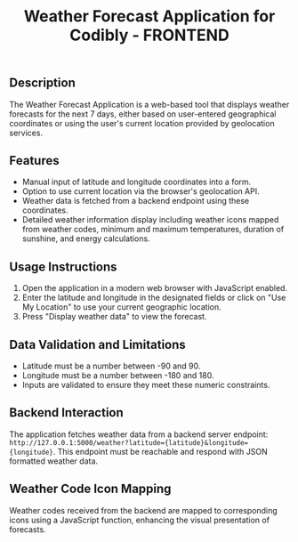 <!DOCTYPE html>
<html lang="en">
<head>
    <meta charset="UTF-8">
    <meta name="viewport" content="width=device-width, initial-scale=1.0">
    <link rel="stylesheet" href="styles.css">
</head>
<body>
    <header>
        <h1>Weather Forecast Application for Codibly - FRONTEND</h1>
    </header>
    <section>
        <h2>Description</h2>
        <p>The Weather Forecast Application is a web-based tool that displays weather forecasts for the next 7 days, either based on user-entered geographical coordinates or using the user's current location provided by geolocation services.</p>
    </section>
    <section>
        <h2>Features</h2>
        <ul>
            <li>Manual input of latitude and longitude coordinates into a form.</li>
            <li>Option to use current location via the browser's geolocation API.</li>
            <li>Weather data is fetched from a backend endpoint using these coordinates.</li>
            <li>Detailed weather information display including weather icons mapped from weather codes, minimum and maximum temperatures, duration of sunshine, and energy calculations.</li>
        </ul>
    </section>
    <section>
        <h2>Usage Instructions</h2>
        <ol>
            <li>Open the application in a modern web browser with JavaScript enabled.</li>
            <li>Enter the latitude and longitude in the designated fields or click on "Use My Location" to use your current geographic location.</li>
            <li>Press "Display weather data" to view the forecast.</li>
        </ol>
    </section>
    <section>
        <h2>Data Validation and Limitations</h2>
        <ul>
            <li>Latitude must be a number between -90 and 90.</li>
            <li>Longitude must be a number between -180 and 180.</li>
            <li>Inputs are validated to ensure they meet these numeric constraints.</li>
        </ul>
    </section>
    <section>
        <h2>Backend Interaction</h2>
        <p>The application fetches weather data from a backend server endpoint: <code>http://127.0.0.1:5000/weather?latitude={latitude}&amp;longitude={longitude}</code>. This endpoint must be reachable and respond with JSON formatted weather data.</p>
    </section>
    <section>
        <h2>Weather Code Icon Mapping</h2>
        <p>Weather codes received from the backend are mapped to corresponding icons using a JavaScript function, enhancing the visual presentation of forecasts.</p>
    </section>
</body>
</html>
